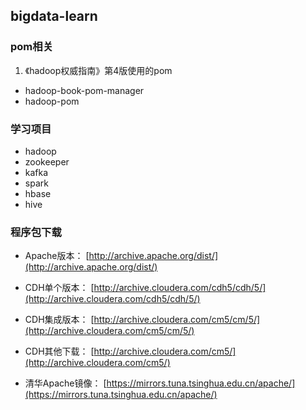## bigdata-learn

### pom相关
1. 《hadoop权威指南》第4版使用的pom
- hadoop-book-pom-manager
- hadoop-pom

### 学习项目
- hadoop
- zookeeper
- kafka
- spark
- hbase
- hive


### 程序包下载
- Apache版本： [http://archive.apache.org/dist/](http://archive.apache.org/dist/)
- CDH单个版本： [http://archive.cloudera.com/cdh5/cdh/5/](http://archive.cloudera.com/cdh5/cdh/5/)
- CDH集成版本： [http://archive.cloudera.com/cm5/cm/5/](http://archive.cloudera.com/cm5/cm/5/)
- CDH其他下载： [http://archive.cloudera.com/cm5/](http://archive.cloudera.com/cm5/)

- 清华Apache镜像： [https://mirrors.tuna.tsinghua.edu.cn/apache/](https://mirrors.tuna.tsinghua.edu.cn/apache/)